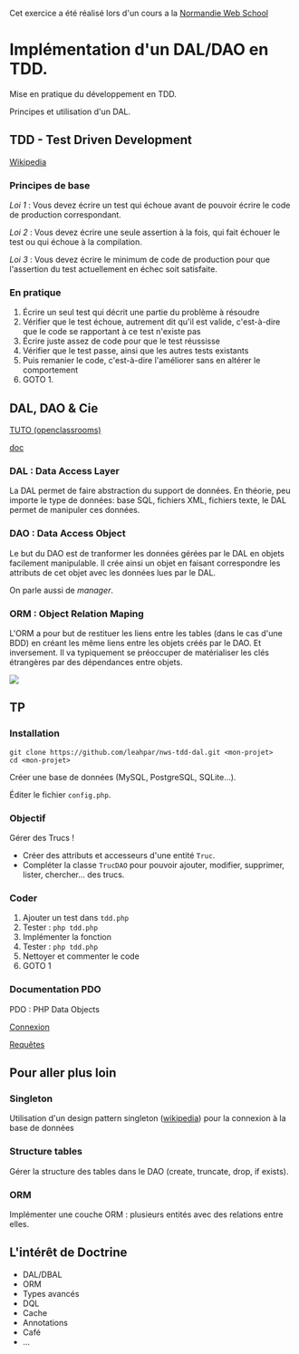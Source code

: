 Cet exercice a été réalisé lors d'un cours a la [Normandie Web School](https://normandiewebschool.fr/)

# Implémentation d'un DAL/DAO en TDD.

Mise en pratique du développement en TDD.

Principes et utilisation d'un DAL.


## TDD - Test Driven Development

[Wikipedia](https://fr.wikipedia.org/wiki/Test_driven_development)

### Principes de base

*Loi 1* : Vous devez écrire un test qui échoue avant de pouvoir écrire le code de production correspondant.

*Loi 2* : Vous devez écrire une seule assertion à la fois, qui fait échouer le test ou qui échoue à la compilation.

*Loi 3* : Vous devez écrire le minimum de code de production pour que l'assertion du test actuellement en échec soit satisfaite.

### En pratique

1. Écrire un seul test qui décrit une partie du problème à résoudre
2. Vérifier que le test échoue, autrement dit qu'il est valide, c'est-à-dire que le code se rapportant à ce test n'existe pas
3. Écrire juste assez de code pour que le test réussisse
4. Vérifier que le test passe, ainsi que les autres tests existants
5. Puis remanier le code, c'est-à-dire l'améliorer sans en altérer le comportement
6. GOTO 1.


## DAL, DAO & Cie

[TUTO (openclassrooms)](https://openclassrooms.com/fr/courses/1665806-programmez-en-oriente-objet-en-php/1666289-manipulation-de-donnees-stockees)

[doc](https://blog.mazenod.fr/design-pattern-mvc-zoom-sur-la-couche-modele-dal-dao-orm-crud.html)

### DAL : Data Access Layer

La DAL permet de faire abstraction du support de données. En théorie, peu importe le type de données: base SQL, fichiers XML, fichiers texte, le DAL permet de manipuler ces données.
​
### DAO : Data Access Object

Le but du DAO est de tranformer les données gérées par le DAL en objets facilement manipulable.
Il crée ainsi un objet en faisant correspondre les attributs de cet objet avec les données lues par le DAL.​

On parle aussi de *manager*.

### ORM : Object Relation Maping

L'ORM a pour but de restituer les liens entre les tables (dans le cas d'une BDD) en créant les même liens entre les objets créés par le DAO. Et inversement.
Il va typiquement se préoccuper de matérialiser les clés étrangères par des dépendances entre objets.

![](https://blog.mazenod.fr/images/orm/DAL_final.png)



## TP

### Installation

```
git clone https://github.com/leahpar/nws-tdd-dal.git <mon-projet>
cd <mon-projet>
```

Créer une base de données (MySQL, PostgreSQL, SQLite...).

Éditer le fichier `config.php`.

### Objectif

Gérer des Trucs !

- Créer des attributs et accesseurs d'une entité `Truc`.
- Compléter la classe `TrucDAO` pour pouvoir ajouter, modifier, supprimer, lister, chercher... des trucs.

### Coder

1. Ajouter un test dans `tdd.php`
2. Tester : `php tdd.php`
3. Implémenter la fonction
4. Tester : `php tdd.php`
5. Nettoyer et commenter le code
6. GOTO 1

### Documentation PDO

PDO : PHP Data Objects

[Connexion](https://www.php.net/manual/fr/pdo.connections.php)

[Requêtes](https://www.php.net/manual/fr/pdo.prepared-statements.php)

## Pour aller plus loin

### Singleton

Utilisation d'un design pattern singleton ([wikipedia](https://fr.wikipedia.org/wiki/Singleton_(patron_de_conception))) pour la connexion à la base de données

### Structure tables

Gérer la structure des tables dans le DAO (create, truncate, drop, if exists).

### ORM

Implémenter une couche ORM : plusieurs entités avec des relations entre elles.

## L'intérêt de Doctrine

- DAL/DBAL
- ORM
- Types avancés
- DQL
- Cache
- Annotations
- Café
- ...
